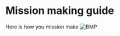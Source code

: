 # Mission making guide

Here is how you mission make
![BMP](https://user-images.githubusercontent.com/28692063/154529291-1fad1487-97ab-435c-9685-1ced55fec648.png)
